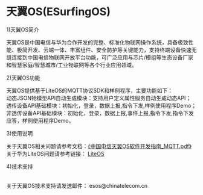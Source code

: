 # 天翼OS(ESurfingOS)

1)天翼OS简介

  天翼OS是中国电信与华为合作开发的完整、标准化物联网操作系统，具备极致性能、极简开发、云端一体、丰富组件、安全防护等关键能力，支持终端设备快速无缝连接到中国电信物联网开放平台功能，可广泛应用与芯片/模组等生态设备厂家和智慧家庭/智慧城市/工业物联网等各个行业应用领域。

2)天翼OS功能

  天翼OS提供基于LiteOS的MQTT协议SDK和样例程序，主要功能如下：<br/>
  动态JSON物模型API自动生成模块：支持用户定义属性服务自动生成动态API；<br/>
  透传设备API基础模块：初始化，登录，数据上报,指令下发,样例使用程序Demo；<br/>
  非透传设备API基础模块：初始化，登录，数据上报,事件上报,指令下发,指令下发应答，样例使用程序Demo。<br/>
  
3)使用说明

  关于天翼OS相关问题请参考文档：[《中国电信天翼OS软件开发指南_MQTT.pdf》](https://github.com/ESurfingOS/ESurfingOS/blob/master/doc/%E4%B8%AD%E5%9B%BD%E7%94%B5%E4%BF%A1%E5%A4%A9%E7%BF%BCOS%E8%BD%AF%E4%BB%B6%E5%BC%80%E5%8F%91%E6%8C%87%E5%8D%97_MQTT.pdf)<br/>
  关于华为LiteOS问题请参考链接： [LiteOS](https://github.com/liteos/liteos)<br/>
  
4)技术支持

<br/>
  关于天翼OS技术支持请发送邮件： esos@chinatelecom.cn
